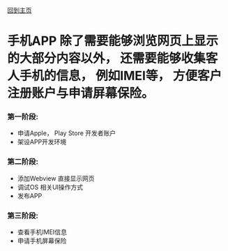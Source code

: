 [回到主页](../README.MD)
# 手机APP 除了需要能够浏览网页上显示的大部分内容以外， 还需要能够收集客人手机的信息， 例如IMEI等， 方便客户注册账户与申请屏幕保险。

### 第一阶段:
-   申请Apple， Play Store 开发者账户
-   架设APP开发环境

### 第二阶段:
-   添加Webview 直接显示网页
-   调试OS 相关UI操作方式
-   发布APP

### 第三阶段:
-   查看手机IMEI信息
-   申请手机屏幕保险
